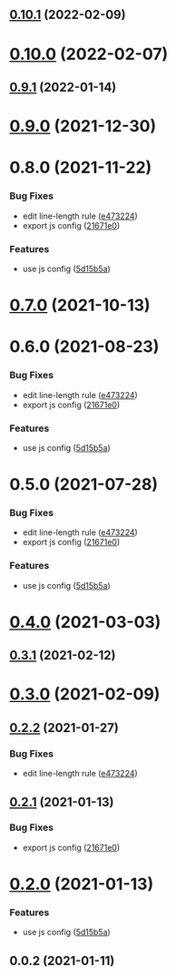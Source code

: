 ## [0.10.1](https://github.com/alex-lit/config-markdownlint/compare/v0.10.0...v0.10.1) (2022-02-09)

# [0.10.0](https://github.com/alex-lit/config-markdownlint/compare/v0.9.1...v0.10.0) (2022-02-07)

## [0.9.1](https://github.com/alex-lit/config-markdownlint/compare/v0.9.0...v0.9.1) (2022-01-14)

# [0.9.0](https://github.com/alex-lit/config-markdownlint/compare/v0.8.0...v0.9.0) (2021-12-30)

# 0.8.0 (2021-11-22)

### Bug Fixes

- edit line-length rule
  ([e473224](https://github.com/alex-lit/config-markdownlint/commit/e47322445f2fbbff6f03c68d13e93e3aa406b791))
- export js config
  ([21671e0](https://github.com/alex-lit/config-markdownlint/commit/21671e046468cd8ce9ead90835cbdcc2cef2a65c))

### Features

- use js config
  ([5d15b5a](https://github.com/alex-lit/config-markdownlint/commit/5d15b5a185cce9d963c9c1860aeece3f9b6069d8))

# [0.7.0](https://github.com/alex-lit/config-markdownlint/compare/v0.6.0...v0.7.0) (2021-10-13)

# 0.6.0 (2021-08-23)

### Bug Fixes

- edit line-length rule
  ([e473224](https://github.com/alex-lit/config-markdownlint/commit/e47322445f2fbbff6f03c68d13e93e3aa406b791))
- export js config
  ([21671e0](https://github.com/alex-lit/config-markdownlint/commit/21671e046468cd8ce9ead90835cbdcc2cef2a65c))

### Features

- use js config
  ([5d15b5a](https://github.com/alex-lit/config-markdownlint/commit/5d15b5a185cce9d963c9c1860aeece3f9b6069d8))

# 0.5.0 (2021-07-28)

### Bug Fixes

- edit line-length rule
  ([e473224](https://github.com/alex-lit/config-markdownlint/commit/e47322445f2fbbff6f03c68d13e93e3aa406b791))
- export js config
  ([21671e0](https://github.com/alex-lit/config-markdownlint/commit/21671e046468cd8ce9ead90835cbdcc2cef2a65c))

### Features

- use js config
  ([5d15b5a](https://github.com/alex-lit/config-markdownlint/commit/5d15b5a185cce9d963c9c1860aeece3f9b6069d8))

# [0.4.0](https://github.com/alex-lit/config-markdownlint/compare/v0.3.1...v0.4.0) (2021-03-03)

## [0.3.1](https://github.com/alex-lit/config-markdownlint/compare/v0.3.0...v0.3.1) (2021-02-12)

# [0.3.0](https://github.com/alex-lit/config-markdownlint/compare/v0.2.2...v0.3.0) (2021-02-09)

## [0.2.2](https://github.com/alex-lit/config-markdownlint/compare/v0.2.1...v0.2.2) (2021-01-27)

### Bug Fixes

- edit line-length rule
  ([e473224](https://github.com/alex-lit/config-markdownlint/commit/e47322445f2fbbff6f03c68d13e93e3aa406b791))

## [0.2.1](https://github.com/alex-lit/config-markdownlint/compare/v0.2.0...v0.2.1) (2021-01-13)

### Bug Fixes

- export js config
  ([21671e0](https://github.com/alex-lit/config-markdownlint/commit/21671e046468cd8ce9ead90835cbdcc2cef2a65c))

# [0.2.0](https://github.com/alex-lit/config-markdownlint/compare/v0.0.2...v0.2.0) (2021-01-13)

### Features

- use js config
  ([5d15b5a](https://github.com/alex-lit/config-markdownlint/commit/5d15b5a185cce9d963c9c1860aeece3f9b6069d8))

## 0.0.2 (2021-01-11)
